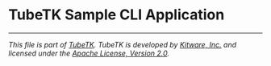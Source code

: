 TubeTK Sample CLI Application
=============================

---
*This file is part of [TubeTK](http://www.tubetk.org). TubeTK is developed by [Kitware, Inc.](https://www.kitware.com) and licensed under the [Apache License, Version 2.0](https://www.apache.org/licenses/LICENSE-2.0).*

